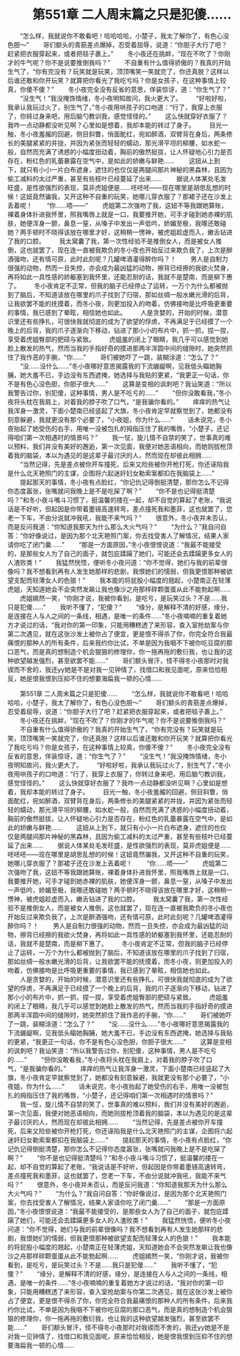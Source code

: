 # 　　第551章 二人周末篇之只是犯傻……
　　“怎么样，我就说你不敢看吧！哈哈哈哈，小楚子，我太了解你了，有色心没色胆～”
　　哥们额头的青筋差点爆掉，忍受着屈辱，说道：“你胆子大行了吧？赶紧把衣服穿起来，或者把毯子裹上。”
　　冬小夜还在挑衅，“现在不吹了？你刚才的牛气呢？你不是说要推倒我吗？”
　　不自重有什么值得骄傲的？我真的开始生气了，“你有完没有？玩笑就是玩笑，顶顶嘴笑一笑就完了，你还真脱？这样以后谁还敢和你开玩笑？就算把你看光了我吃亏吗？你是女孩子，在这种事情上较真，你傻不傻？”
　　冬小夜完全没有反省的意思，佯装惊讶，道：“你生气了？”
　　“没生气！”我没掩饰情绪，冬小夜明知故问，我火更大了。
　　“好啦好啦，我承认我玩过火了，别生气了，”冬小夜用哄孩子的口吻道：“行了，我穿上衣服了，你转过身来吧，用后脑勺教训我，感觉怪怪的。”
　　这么快就穿好衣服了？我咋一点动静都没听见啊？心里如是想着，我却本能的转过了身子。
　　目光一触，冬小夜羞赧的回避，侧目斜瞥，俏面酡红，宛如醉酒，双臂背在身后，两条修长的美腿紧紧的并拢，并因为紧张而轻轻的蠕动，那光滑平坦的柳腰，如水蛇一般，自然而充满了诱惑的小幅度扭动着，胸前的傲然挺拔，让人怀疑地心引力是否存在，粉红色的乳蕾暴露在空气中，是如此的娇嫩与鲜艳……
　　这妞从上到下，就只有小小一片白布遮身，遮住的也仅仅是两腿间那片神秘的黑森林，且因为偷工减料的太过严重，甚至有些枝叶已经蔓延了出来……
　　据说人体某处毛发旺盛，是性欲强烈的表现，莫非虎姐便是……呸呸呸——现在哪里是胡思乱想的时候！这妞竟然骗我，又开这种不自重的玩笑，她哪儿穿衣服了？那裙子还在沙发上丢着呢！
　　“你……唔——”
　　虎姐第二次强吻了我，这妞不等我跟她算账，裸着身体扑进我怀里，照我嘴唇上就是一口，我要推开她，可手才碰到她赤裸的肌肤，她便浑身一颤，鼻息一窒，从嗓子中发出一声低吟，娇媚至极，我哪还敢碰她？两手顿时不晓得该放在哪里才好，这稍稍一愣神，被虎姐趁虚而入，嫩舌钻进了我的口腔。
　　我太窝囊了我，第一次性经验不是推倒女人，而是被女人推倒，这也就罢了，现在连一直被我欺负的冬小夜也开始反过来欺负我了，上次是醉酒强吻，还有情可原，此时此刻呢？几罐啤酒灌得醉你吗？！
　　男人是自制力很强的动物，然而一旦失控，亦会成为最凶猛的动物，擦背已经擦的我欲火焚身，再将如此一具性感的娇躯塞到我怀里，还能忍耐的话，我就不是楚南，而是柳下惠了。
　　冬小夜肯定不正常，但我的脑子已经停止了运转，一万个为什么都被抛到了脑后，不知道该放在哪里的爪子找到了归宿，那如丝绸一般水嫩光滑的后背，让我欲罢不能的抚摸着，而冬小夜，则更加投入的吻着，仿佛接吻是比呼吸更重要的事情，我已感到了晕眩，相信她也如此。
　　人是贪婪的，开始的时候，潜意识里还有些挣扎，可很快我就彻底的成为了欲望的俘虏，不再满足于已经摸了一个晚上的后背，我的爪子逐渐向下移动，钻进了那小小的布片中，抓一抓，捏一捏，享受着虎姐臀部的肥硕与紧致。
　　虎姐羞的闭上了眼睛，我几乎可以感觉到她脸上散发的热气，然而当我的手指好奇的摸进那两半浑圆中间的缝隙时，她突然抓住了我作恶的手腕，“你……”
　　哥们被她吓了一跳，装糊涂道：“怎么了？”
　　“没……没什么……”冬小夜哪好意思揭露我的下流龌龊啊，见我低头瞄她胸脯，她大羞不已，手边没有东西遮掩，她选择与我贴的更紧，“我更正一句话，你不是有色心没色胆，你胆子很大……”
　　这算是变相的讽刺吧？我讪笑道：“所以我警告过你，别犯傻，这种事情，男人是不吃亏的……”
　　“但你没敢看我，”冬小夜将头枕在我肩上，对着我的脖子吹了口气，“是我骗你看的。”
　　痒痒的热气让我浑身一激灵，下面小楚南已经竖起了大旗，冬小夜肯定早就察觉到了，她都没有刻意躲避，我就更没有那个必要了，“小夜姐，你为什么……”
　　话未说完，冬小夜抬起了她受伤的右手，用唯一没被包扎的拇指压住了我的嘴唇，“小楚子，还记得咱们第一次相遇时的情景吗？”
　　我一怔，旋儿情不自禁的笑了，世事真的难以预料，我们并没有美好的邂逅，第一次见面，我便对她恶语相向，而她则拔枪顶着我的脑袋，本以为遇见的是这辈子最讨厌的人，然而现在却彼此相拥……
　　“当然记得，先是差点被你开车撞死，后来又险些被你开枪打死，你还诬陷我是什么北天艳照门的主谋，企图将六起迷奸妇女勒索案都扣在我脑袋上……”
　　提起那天的事情，冬小夜有点脸红，“你记仇记得倒挺清楚，那你怎么不记得你态度嚣张，张嘴就问我晚上是不是吃屎了啊？”
　　“你不是也记得挺清楚吗？”和冬小夜斗嘴斗习惯了，挺温馨的搂在一起，却不自觉的算起了老账，“我说话是不好听，但起因是你带着墨镜高速转弯，差点撞死我和墨菲，这也就罢了，您老一下车，不由分说就冲我吼，我能不来气吗？”
　　很意外，冬小夜并未否认，而是反问我道：“你知道我那天为什么那么大火气吗？”
　　“为什么？”我自问自答：“你好像说过，是因为那个北天艳照门案，你去找受害人了解情况，结果人家请你吃了闭门羹……”
　　“那是一方面原因，”冬小夜恨恨说道：“我最不能接受的，是那些女人为了自己的面子，就包庇蹂躏了她们，可能还会去蹂躏更多女人的人渣败类！”
　　我猛然恍悟，便听冬小夜问道：“你不觉得，她们与我的前辈很像吗？我不想看到再有人发生她那样的悲剧，我恨她们的懦弱，但我更恨那种被欲望支配而轻薄女人的色狼！”
　　我本能的将屁股小幅度的翘起，小楚南正在轻薄虎姐，天知道她会不会突然发飙让我也像沙之舟那样碎颗蛋蛋从此不能勃起啊……
　　虎姐嫣然一笑，“你刚才说，我被你看到，是吃亏，是玩笑过头？不是……我只是犯傻……”
　　我听不懂了，“犯傻？”
　　“缘分，是解释不清的好感，缘分，是连接在人与人之间的一条线，相遇，是唯一的条件……”冬小夜喃喃的重复着她方才说过的话，“我对你的第一印象，只能用糟糕透了来形容，查入室抢劫案与你第二次遇见，就在这张沙发上被你占了便宜，更是恨不得杀了你，你完全符合我最痛恨的那种人的所有条件，后来我约你比试，不单是因为我咽不下被你吃豆腐的那口恶气，而是真的想制造个机会狠狠的修理你，你一拖再拖的敷衍我，也让我的这种欲望越发强烈，甚至欲罢不能……”
　　哥们额头冒汗，怪不得冬小夜那时对我锲而不舍的，我还yy她是不是对我一见钟情了，找借口和我见面呢，原来恰恰相反，她是恨我恨到压抑不住的想要海扁我一顿的心情……

　　第551章 二人周末篇之只是犯傻……
　　“怎么样，我就说你不敢看吧！哈哈哈哈，小楚子，我太了解你了，有色心没色胆～”
　　哥们额头的青筋差点爆掉，忍受着屈辱，说道：“你胆子大行了吧？赶紧把衣服穿起来，或者把毯子裹上。”
　　冬小夜还在挑衅，“现在不吹了？你刚才的牛气呢？你不是说要推倒我吗？”
　　不自重有什么值得骄傲的？我真的开始生气了，“你有完没有？玩笑就是玩笑，顶顶嘴笑一笑就完了，你还真脱？这样以后谁还敢和你开玩笑？就算把你看光了我吃亏吗？你是女孩子，在这种事情上较真，你傻不傻？”
　　冬小夜完全没有反省的意思，佯装惊讶，道：“你生气了？”
　　“没生气！”我没掩饰情绪，冬小夜明知故问，我火更大了。
　　“好啦好啦，我承认我玩过火了，别生气了，”冬小夜用哄孩子的口吻道：“行了，我穿上衣服了，你转过身来吧，用后脑勺教训我，感觉怪怪的。”
　　这么快就穿好衣服了？我咋一点动静都没听见啊？心里如是想着，我却本能的转过了身子。
　　目光一触，冬小夜羞赧的回避，侧目斜瞥，俏面酡红，宛如醉酒，双臂背在身后，两条修长的美腿紧紧的并拢，并因为紧张而轻轻的蠕动，那光滑平坦的柳腰，如水蛇一般，自然而充满了诱惑的小幅度扭动着，胸前的傲然挺拔，让人怀疑地心引力是否存在，粉红色的乳蕾暴露在空气中，是如此的娇嫩与鲜艳……
　　这妞从上到下，就只有小小一片白布遮身，遮住的也仅仅是两腿间那片神秘的黑森林，且因为偷工减料的太过严重，甚至有些枝叶已经蔓延了出来……
　　据说人体某处毛发旺盛，是性欲强烈的表现，莫非虎姐便是……呸呸呸——现在哪里是胡思乱想的时候！这妞竟然骗我，又开这种不自重的玩笑，她哪儿穿衣服了？那裙子还在沙发上丢着呢！
　　“你……唔——”
　　虎姐第二次强吻了我，这妞不等我跟她算账，裸着身体扑进我怀里，照我嘴唇上就是一口，我要推开她，可手才碰到她赤裸的肌肤，她便浑身一颤，鼻息一窒，从嗓子中发出一声低吟，娇媚至极，我哪还敢碰她？两手顿时不晓得该放在哪里才好，这稍稍一愣神，被虎姐趁虚而入，嫩舌钻进了我的口腔。
　　我太窝囊了我，第一次性经验不是推倒女人，而是被女人推倒，这也就罢了，现在连一直被我欺负的冬小夜也开始反过来欺负我了，上次是醉酒强吻，还有情可原，此时此刻呢？几罐啤酒灌得醉你吗？！
　　男人是自制力很强的动物，然而一旦失控，亦会成为最凶猛的动物，擦背已经擦的我欲火焚身，再将如此一具性感的娇躯塞到我怀里，还能忍耐的话，我就不是楚南，而是柳下惠了。
　　冬小夜肯定不正常，但我的脑子已经停止了运转，一万个为什么都被抛到了脑后，不知道该放在哪里的爪子找到了归宿，那如丝绸一般水嫩光滑的后背，让我欲罢不能的抚摸着，而冬小夜，则更加投入的吻着，仿佛接吻是比呼吸更重要的事情，我已感到了晕眩，相信她也如此。
　　人是贪婪的，开始的时候，潜意识里还有些挣扎，可很快我就彻底的成为了欲望的俘虏，不再满足于已经摸了一个晚上的后背，我的爪子逐渐向下移动，钻进了那小小的布片中，抓一抓，捏一捏，享受着虎姐臀部的肥硕与紧致。
　　虎姐羞的闭上了眼睛，我几乎可以感觉到她脸上散发的热气，然而当我的手指好奇的摸进那两半浑圆中间的缝隙时，她突然抓住了我作恶的手腕，“你……”
　　哥们被她吓了一跳，装糊涂道：“怎么了？”
　　“没……没什么……”冬小夜哪好意思揭露我的下流龌龊啊，见我低头瞄她胸脯，她大羞不已，手边没有东西遮掩，她选择与我贴的更紧，“我更正一句话，你不是有色心没色胆，你胆子很大……”
　　这算是变相的讽刺吧？我讪笑道：“所以我警告过你，别犯傻，这种事情，男人是不吃亏的……”
　　“但你没敢看我，”冬小夜将头枕在我肩上，对着我的脖子吹了口气，“是我骗你看的。”
　　痒痒的热气让我浑身一激灵，下面小楚南已经竖起了大旗，冬小夜肯定早就察觉到了，她都没有刻意躲避，我就更没有那个必要了，“小夜姐，你为什么……”
　　话未说完，冬小夜抬起了她受伤的右手，用唯一没被包扎的拇指压住了我的嘴唇，“小楚子，还记得咱们第一次相遇时的情景吗？”
　　我一怔，旋儿情不自禁的笑了，世事真的难以预料，我们并没有美好的邂逅，第一次见面，我便对她恶语相向，而她则拔枪顶着我的脑袋，本以为遇见的是这辈子最讨厌的人，然而现在却彼此相拥……
　　“当然记得，先是差点被你开车撞死，后来又险些被你开枪打死，你还诬陷我是什么北天艳照门的主谋，企图将六起迷奸妇女勒索案都扣在我脑袋上……”
　　提起那天的事情，冬小夜有点脸红，“你记仇记得倒挺清楚，那你怎么不记得你态度嚣张，张嘴就问我晚上是不是吃屎了啊？”
　　“你不是也记得挺清楚吗？”和冬小夜斗嘴斗习惯了，挺温馨的搂在一起，却不自觉的算起了老账，“我说话是不好听，但起因是你带着墨镜高速转弯，差点撞死我和墨菲，这也就罢了，您老一下车，不由分说就冲我吼，我能不来气吗？”
　　很意外，冬小夜并未否认，而是反问我道：“你知道我那天为什么那么大火气吗？”
　　“为什么？”我自问自答：“你好像说过，是因为那个北天艳照门案，你去找受害人了解情况，结果人家请你吃了闭门羹……”
　　“那是一方面原因，”冬小夜恨恨说道：“我最不能接受的，是那些女人为了自己的面子，就包庇蹂躏了她们，可能还会去蹂躏更多女人的人渣败类！”
　　我猛然恍悟，便听冬小夜问道：“你不觉得，她们与我的前辈很像吗？我不想看到再有人发生她那样的悲剧，我恨她们的懦弱，但我更恨那种被欲望支配而轻薄女人的色狼！”
　　我本能的将屁股小幅度的翘起，小楚南正在轻薄虎姐，天知道她会不会突然发飙让我也像沙之舟那样碎颗蛋蛋从此不能勃起啊……
　　虎姐嫣然一笑，“你刚才说，我被你看到，是吃亏，是玩笑过头？不是……我只是犯傻……”
　　我听不懂了，“犯傻？”
　　“缘分，是解释不清的好感，缘分，是连接在人与人之间的一条线，相遇，是唯一的条件……”冬小夜喃喃的重复着她方才说过的话，“我对你的第一印象，只能用糟糕透了来形容，查入室抢劫案与你第二次遇见，就在这张沙发上被你占了便宜，更是恨不得杀了你，你完全符合我最痛恨的那种人的所有条件，后来我约你比试，不单是因为我咽不下被你吃豆腐的那口恶气，而是真的想制造个机会狠狠的修理你，你一拖再拖的敷衍我，也让我的这种欲望越发强烈，甚至欲罢不能……”
　　哥们额头冒汗，怪不得冬小夜那时对我锲而不舍的，我还yy她是不是对我一见钟情了，找借口和我见面呢，原来恰恰相反，她是恨我恨到压抑不住的想要海扁我一顿的心情……
